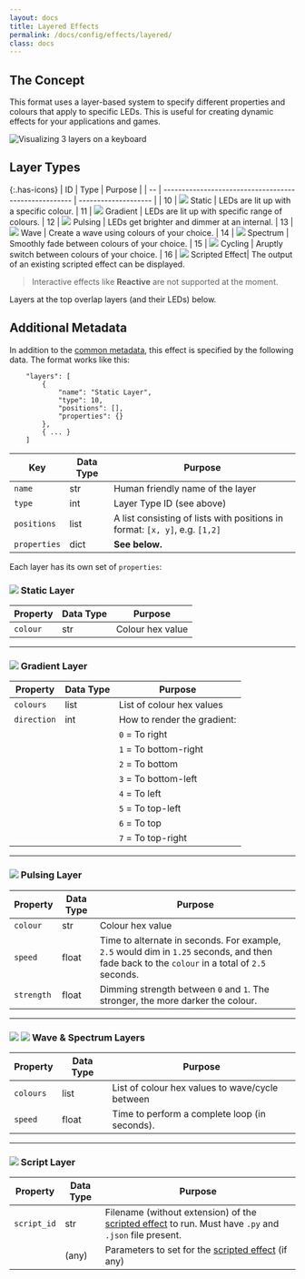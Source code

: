 ```yaml
---
layout: docs
title: Layered Effects
permalink: /docs/config/effects/layered/
class: docs
---
```


## The Concept

This format uses a layer-based system to specify different properties and colours
that apply to specific LEDs. This is useful for creating dynamic effects
for your applications and games.

![Visualizing 3 layers on a keyboard](/assets/img/docs/effects-layer-concept.svg)


## Layer Types

{:.has-icons}
| ID | Type                                                  | Purpose              |
| -- | ----------------------------------------------------- | -------------------- |
| 10 | ![](/assets/img/docs/effects/static.svg) Static       | LEDs are lit up with a specific colour.
| 11 | ![](/assets/img/docs/effects/gradient.svg) Gradient   | LEDs are lit up with specific range of colours.
| 12 | ![](/assets/img/docs/effects/pulsate.svg) Pulsing     | LEDs get brighter and dimmer at an internal.
| 13 | ![](/assets/img/docs/effects/wave.svg) Wave           | Create a wave using colours of your choice.
| 14 | ![](/assets/img/docs/effects/spectrum.svg) Spectrum   | Smoothly fade between colours of your choice.
| 15 | ![](/assets/img/docs/effects/cycle.svg) Cycling       | Aruptly switch between colours of your choice.
| 16 | ![](/assets/img/docs/effects/code.svg) Scripted Effect| The output of an existing scripted effect can be displayed.

> Interactive effects like **Reactive** are not supported at the moment.

Layers at the top overlap layers (and their LEDs) below.


## Additional Metadata

In addition to the [common metadata](../#common-metadata), this effect is
specified by the following data. The format works like this:

```
    "layers": [
        {
            "name": "Static Layer",
            "type": 10,
            "positions": [],
            "properties": {}
        },
        { ... }
    ]
```

| Key           | Data Type | Purpose                                       |
| ------------- | --------- | --------------------------------------------- |
| `name`        | str       | Human friendly name of the layer
| `type`        | int       | Layer Type ID (see above)
| `positions`   | list      | A list consisting of lists with positions in format: `[x, y]`, e.g. `[1,2]`
| `properties`  | dict      | **See below.**

Each layer has its own set of `properties`:


### ![](/assets/img/docs/effects/static.svg) Static Layer

| Property      | Data Type | Purpose                                       |
| ------------- | --------- | --------------------------------------------- |
| `colour`      | str       | Colour hex value

---

### ![](/assets/img/docs/effects/gradient.svg) Gradient Layer

| Property      | Data Type | Purpose                                       |
| ------------- | --------- | --------------------------------------------- |
| `colours`     | list      | List of colour hex values
| `direction`   | int       | How to render the gradient:
|               |           | `0` = To right
|               |           | `1` = To bottom-right
|               |           | `2` = To bottom
|               |           | `3` = To bottom-left
|               |           | `4` = To left
|               |           | `5` = To top-left
|               |           | `6` = To top
|               |           | `7` = To top-right

---

### ![](/assets/img/docs/effects/pulsate.svg) Pulsing Layer

| Property      | Data Type | Purpose                                       |
| ------------- | --------- | --------------------------------------------- |
| `colour`      | str       | Colour hex value
| `speed`       | float     | Time to alternate in seconds. For example, `2.5` would dim in `1.25` seconds, and then fade back to the `colour` in a total of `2.5` seconds.
| `strength`    | float     | Dimming strength between `0` and `1`. The stronger, the more darker the colour.

---

### ![](/assets/img/docs/effects/wave.svg) ![](/assets/img/docs/effects/spectrum.svg) Wave & Spectrum Layers

| Property      | Data Type | Purpose                                       |
| ------------- | --------- | --------------------------------------------- |
| `colours`     | list      | List of colour hex values to wave/cycle between
| `speed`       | float     | Time to perform a complete loop (in seconds).

---

### ![](/assets/img/docs/effects/code.svg) Script Layer

| Property      | Data Type | Purpose                                       |
| ------------- | --------- | --------------------------------------------- |
| `script_id`   | str       | Filename (without extension) of the [scripted effect] to run. Must have `.py` and `.json` file present.
| <custom>      | (any)     | Parameters to set for the [scripted effect] (if any)

[scripted effect]: ../scripted/
